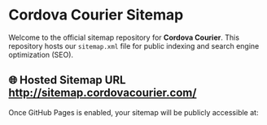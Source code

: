 # Cordova Courier Sitemap

Welcome to the official sitemap repository for **Cordova Courier**. This repository hosts our `sitemap.xml` file for public indexing and search engine optimization (SEO).

## 🌐 Hosted Sitemap URL http://sitemap.cordovacourier.com/

Once GitHub Pages is enabled, your sitemap will be publicly accessible at: 
